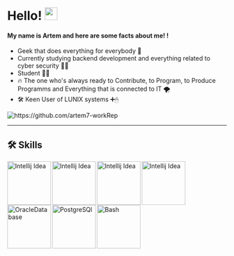 # Hello!  <img src="https://media.giphy.com/media/hvRJCLFzcasrR4ia7z/giphy.gif" width="29px">
#### My name is Artem and here are some facts about me! !
- Geek that does everything for everybody 👾
- Сurrently studying backend development and everything related to cyber security 👨‍💻 
- Student 👨‍🎤 
- 🔥 The one who's always ready to Contribute, to Program, to Produce Programms and Everything that is connected to IT 🌪 
- 🛠 Keen User of LUNIX systems ➕🖱
<p align="left">
  <img src="https://komarev.com/ghpvc/?username=artem7-workRep" alt="https://github.com/artem7-workRep" />
</p>

---
## 🛠️ Skills
<img align="left" alt="Intellij Idea" width="100px" src="https://www.softmagazin.ru/upload/iblock/d2d/d2dc335e309ab5d05b8213c6a998f9e3.jpg" />
<img align="left" alt="Intellij Idea" width="100px" src="https://habrastorage.org/webt/0e/rn/j0/0ernj0wwnqnwdejls6zvzjup5k8.png" />
<img align="left" alt="Intellij Idea" width="100px" src="https://spring.io/images/OG-Spring.png" />
<img align="left" alt="Intellij Idea" width="100px" src="https://roufid.com/wp-content/uploads/2016/05/eyecatch-maven.png" />
<img align="left" alt="OracleDatabase" width="100px" src="https://www.fujitsu.com/ru/Images/oracle-db580x224_tcm29-40873.jpg" />
<img align="left" alt="PostgreSQl" width="100px" src="https://www.postgresql.org/media/img/about/press/elephant.png" />
<img align="left" alt="Bash" width="100px" src="https://upload.wikimedia.org/wikipedia/commons/thumb/8/82/Gnu-bash-logo.svg/285px-Gnu-bash-logo.svg.png" />

